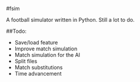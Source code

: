 #fsim

A football simulator written in Python.
Still a lot to do.

##Todo:
* Save/load feature
* Improve match simulation
* Match simulation for the AI
* Split files
* Match substitutions
* Time advancement
